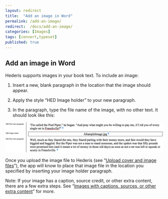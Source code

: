 ```yaml
---
layout: redirect
title:  "Add an image in Word"
permalink: /add-an-image/
redirect:  /docs/add-an-image/
categories: [Images]
tags: [convert,typeset]
published: true
---
```


<section data-type="chapter" class="hsecchapter" data-hederis-type="hsecchapter" id="add-an-image" data-pi-attrs="id: add-an-image; data-tags: convert,typeset;" role="doc-chapter" data-tags="convert,typeset" data-author-name=" " data-book-title=" " title="Add an image in Word"><h1 data-hederis-type="hblkchaptitle" class="hblkchaptitle" id="pWv4sGdcL">Add an image in Word</h1><p class="hblkp" data-hederis-type="hblkp" id="pqYwpAdFv">Hederis supports images in your book text. To include an image:</p><ol class="hwprnumlist" data-hederis-type="hwprnumlist" id="pVkJQnW7z"><li class="hblkoli" data-hederis-type="hblkoli" id="liFneksBRN"><p class="hblkoli" data-hederis-type="hblklip" id="pcbBUVLwx">Insert a new, blank paragraph in the location that the image should appear.</p></li><li class="hblkoli" data-hederis-type="hblkoli" id="liP6bH4alW"><p class="hblkoli" data-hederis-type="hblklip" id="pRaAMkhV4">Apply the style &#8220;HED Image holder&#8221; to your new paragraph.</p></li><li class="hblkoli" data-hederis-type="hblkoli" id="liZBCNVH3X"><p class="hblkoli" data-hederis-type="hblklip" id="piuBLcuNS">In the paragraph, type the file name of the image, with no other text. It should look like this:</p></li></ol><img data-hederis-type="hblkimg" class="hblkimg" id="pC55t6V77" src="/images/image_1.png" data-img-src="image_1.png"/><p class="hblkp" data-hederis-type="hblkp" id="p69sItIXT">Once you upload the image file to Hederis (see &#8220;<a href="{% post_url 2020-08-25-52-Uploadacoverfile %}" data-hederis-type="hspana" id="pjmVM55Bo"><span class="Hyperlink" data-hederis-type="hspnspan" id="p8UfQBGQ5">Upload cover and image files</span></a>&#8221;), the app will know to place that image file in the location you specified by inserting your image holder paragraph.</p><p class="hblkp" data-hederis-type="hblkp" id="pALSOGw2V">Note: If your image has a caption, source credit, or other extra content, there are a few extra steps. See &#8220;<a href="{% post_url 2020-08-25-51-Imageswithcaptionssourcesorotherextracontent %}" data-hederis-type="hspana" id="puTWapdiL"><span class="Hyperlink" data-hederis-type="hspnspan" id="pSy1eCGU8">Images with captions, sources, or other extra content</span></a>&#8221; for more.</p></section>